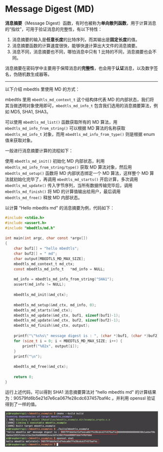 # Message Digest (MD)

**消息摘要**（Message Digest）函数，有时也被称为**单向散列函数**，用于计算消息的“指纹”，可用于验证消息的完整性，有以下特性：

1. 消息摘要的输入是**任意长度**的比特序列，而其输出是**固定长度**的值。
2. 消息摘要函数的计算速度很快，能够快速计算出大文件的消息摘要。
3. 消息不同，消息摘要也不同，哪怕消息中只有 1 比特的不同，消息摘要也会不同。

消息摘要在密码学中主要用于保障消息的**完整性**，也会用于**认证**消息，以及数字签名，伪随机数生成器等。

---

以下介绍 mbedtls 里使用 MD 的方式：

mbedtls 里用 `mbedtls_md_context_t` 这个结构体代表 MD 的内部状态，我们将其当做透明对象使用即可，`mbedtls_md_info_t` 包含我们选用的消息摘要算法，例如 MD5, SHA1, SHA3。

可以使用 `mbedtls_md_list()` 函数获取所有的 MD 算法，用 `mbedtls_md_info_from_string()` 可以根据 MD 算法的名称获取 `mbedtls_md_info_t` 对象，而用 `mbedtls_md_info_from_type()` 则是根据 enum 值来获取对象。

一般进行消息摘要计算的流程如下：

使用 `mbedtls_md_init()` 初始化 MD 内部状态，利用 `mbedtls_md_info_from_string/type()` 获取 MD 算法对象，然后用 `mbedtls_md_setup()` 函数将 MD 内部状态绑定一个 MD 算法，这样整个 MD 算法就初始化完毕了，再调用 `mbedtls_md_starts()` 开启计算，多次调用 `mbedtls_md_update()` 传入字节序列，当所有数据传输完毕后，调用 `mbedtls_md_finish()` 将 MD 的计算值输出给用户，最后调用 `mbedtls_md_free()` 释放 MD 内部状态。

以计算 "Hello mbedtls md" 的消息摘要为例，代码如下：

```C
#include <stdio.h>
#include <assert.h>
#include "mbedtls/md.h"

int main(int argc, char const *argv[])
{
    char buf1[] = "hello mbedtls";
    char buf2[] = " md";
    char output[MBEDTLS_MD_MAX_SIZE];
    mbedtls_md_context_t md_ctx;
    const mbedtls_md_info_t   *md_info = NULL;

    md_info = mbedtls_md_info_from_string("SHA1");
    assert(md_info != NULL);    

    mbedtls_md_init(&md_ctx);
    
    mbedtls_md_setup(&md_ctx, md_info, 0);
    mbedtls_md_starts(&md_ctx);
    mbedtls_md_update(&md_ctx, buf1, sizeof(buf1)-1);
    mbedtls_md_update(&md_ctx, buf2, sizeof(buf2)-1);
    mbedtls_md_finish(&md_ctx, output);

    printf("\"%s%s\" message digest is : ", (char *)buf1, (char *)buf2);
    for (size_t i = 0; i < MBEDTLS_MD_MAX_SIZE; i++) {
        printf("%02x", output[i]);
    }
    printf("\n");

    mbedtls_md_free(&md_ctx);

    return 0;
}
```

运行上述代码，可以得到 SHA1 消息摘要算法对 "hello mbedtls md" 的计算结果为：90579fd6b5e21d7e6ca067fe28cdc637457baf4c 。并利用 openssl 验证得到了一样的值。

![](images/image-20210814172904771.png)